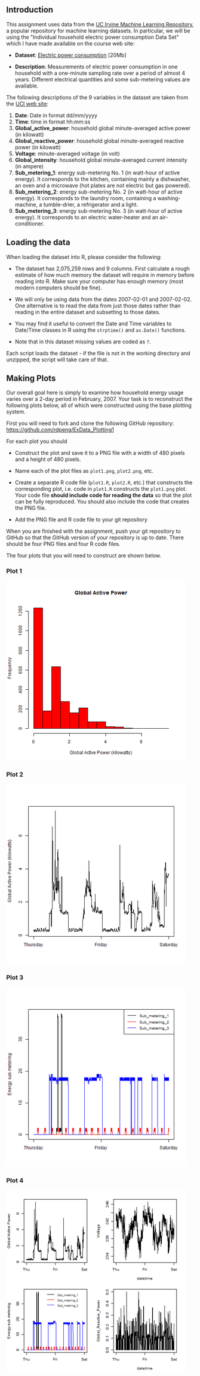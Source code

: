 ## Introduction

This assignment uses data from the <a href="http://archive.ics.uci.edu/ml/">UC Irvine Machine Learning Repository</a>, a popular repository for machine learning datasets. In particular, we will be using the "Individual household electric power consumption Data Set" which I have made available on the course web site:

-   <b>Dataset</b>: <a href="https://d396qusza40orc.cloudfront.net/exdata%2Fdata%2Fhousehold_power_consumption.zip">Electric power consumption</a> [20Mb]

-   <b>Description</b>: Measurements of electric power consumption in one household with a one-minute sampling rate over a period of almost 4 years. Different electrical quantities and some sub-metering values are available.

The following descriptions of the 9 variables in the dataset are taken from the <a href="https://archive.ics.uci.edu/ml/datasets/Individual+household+electric+power+consumption">UCI web site</a>:

<ol>

<li><b>Date</b>: Date in format dd/mm/yyyy</li>

<li><b>Time</b>: time in format hh:mm:ss</li>

<li><b>Global_active_power</b>: household global minute-averaged active power (in kilowatt)</li>

<li><b>Global_reactive_power</b>: household global minute-averaged reactive power (in kilowatt)</li>

<li><b>Voltage</b>: minute-averaged voltage (in volt)</li>

<li><b>Global_intensity</b>: household global minute-averaged current intensity (in ampere)</li>

<li><b>Sub_metering_1</b>: energy sub-metering No. 1 (in watt-hour of active energy). It corresponds to the kitchen, containing mainly a dishwasher, an oven and a microwave (hot plates are not electric but gas powered).</li>

<li><b>Sub_metering_2</b>: energy sub-metering No. 2 (in watt-hour of active energy). It corresponds to the laundry room, containing a washing-machine, a tumble-drier, a refrigerator and a light.</li>

<li><b>Sub_metering_3</b>: energy sub-metering No. 3 (in watt-hour of active energy). It corresponds to an electric water-heater and an air-conditioner.</li>

</ol>

## Loading the data

When loading the dataset into R, please consider the following:

-   The dataset has 2,075,259 rows and 9 columns. First calculate a rough estimate of how much memory the dataset will require in memory before reading into R. Make sure your computer has enough memory (most modern computers should be fine).

-   We will only be using data from the dates 2007-02-01 and 2007-02-02. One alternative is to read the data from just those dates rather than reading in the entire dataset and subsetting to those dates.

-   You may find it useful to convert the Date and Time variables to Date/Time classes in R using the `strptime()` and `as.Date()` functions.

-   Note that in this dataset missing values are coded as `?`.

Each script loads the dataset - if the file is not in the working directory and unzipped, the script will take care of that.

## Making Plots

Our overall goal here is simply to examine how household energy usage varies over a 2-day period in February, 2007. Your task is to reconstruct the following plots below, all of which were constructed using the base plotting system.

First you will need to fork and clone the following GitHub repository: <https://github.com/rdpeng/ExData_Plotting1>

For each plot you should

-   Construct the plot and save it to a PNG file with a width of 480 pixels and a height of 480 pixels.

-   Name each of the plot files as `plot1.png`, `plot2.png`, etc.

-   Create a separate R code file (`plot1.R`, `plot2.R`, etc.) that constructs the corresponding plot, i.e. code in `plot1.R` constructs the `plot1.png` plot. Your code file **should include code for reading the data** so that the plot can be fully reproduced. You should also include the code that creates the PNG file.

-   Add the PNG file and R code file to your git repository

When you are finished with the assignment, push your git repository to GitHub so that the GitHub version of your repository is up to date. There should be four PNG files and four R code files.

The four plots that you will need to construct are shown below.

### Plot 1

![plot 1](plot1.png)

### Plot 2

![plot 2](plot2.png)

### Plot 3

![plot 3](plot3.png)

### Plot 4

![plot 4](plot4.png)
